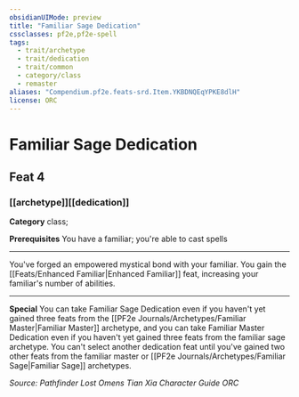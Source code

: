```yaml
---
obsidianUIMode: preview
title: "Familiar Sage Dedication"
cssclasses: pf2e,pf2e-spell
tags:
  - trait/archetype
  - trait/dedication
  - trait/common
  - category/class
  - remaster
aliases: "Compendium.pf2e.feats-srd.Item.YKBDNQEqYPKE8dlH"
license: ORC
---
```

# Familiar Sage Dedication
## Feat 4
### [[archetype]][[dedication]]

**Category** class; 



**Prerequisites** You have a familiar; you're able to cast spells
* * *
You've forged an empowered mystical bond with your familiar. You gain the [[Feats/Enhanced Familiar|Enhanced Familiar]] feat, increasing your familiar's number of abilities.

* * *

**Special** You can take Familiar Sage Dedication even if you haven't yet gained three feats from the [[PF2e Journals/Archetypes/Familiar Master|Familiar Master]] archetype, and you can take Familiar Master Dedication even if you haven't yet gained three feats from the familiar sage archetype. You can't select another dedication feat until you've gained two other feats from the familiar master or [[PF2e Journals/Archetypes/Familiar Sage|Familiar Sage]] archetypes.

*Source: Pathfinder Lost Omens Tian Xia Character Guide*
*ORC*